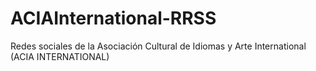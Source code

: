 # ACIAInternational-RRSS
Redes sociales de la Asociación Cultural de Idiomas y Arte International (ACIA INTERNATIONAL)
